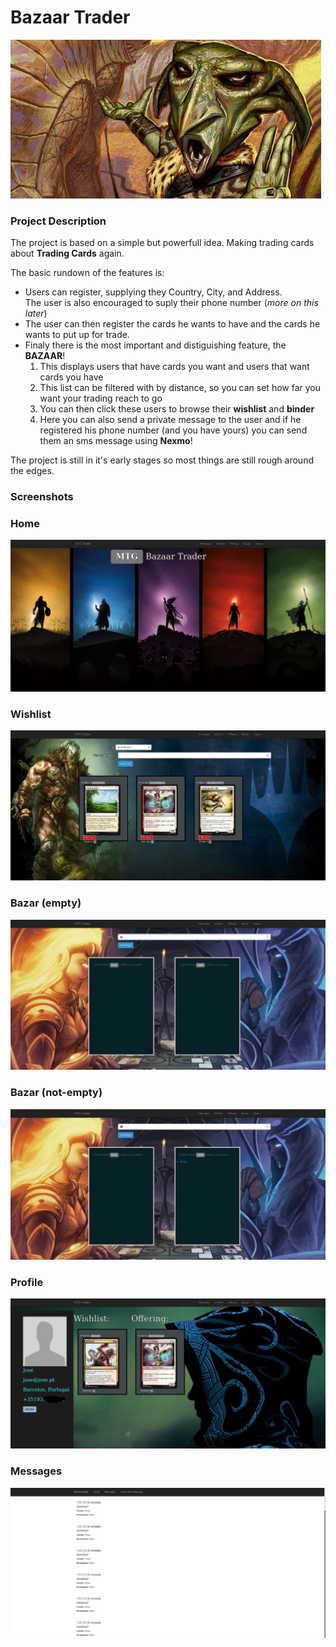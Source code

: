 # Bazaar Trader

![header](pitch/bazaar-trader-art_cropped.jpg)

### Project Description

The project is based on a simple but powerfull idea. Making trading cards about **Trading Cards** again.

The basic rundown of the features is:
 * Users can register, supplying they Country, City, and Address.  
   The user is also encouraged to suply their phone number (*more on this later*)
 * The user can then register the cards he wants to have and the cards he wants to put up for trade.
 * Finaly there is the most important and distiguishing feature, the **BAZAAR**!  
   1. This displays users that have cards you want and users that want cards you have
   2. This list can be filtered with by distance, so you can set how far you want your trading reach to go
   3. You can then click these users to browse their __wishlist__ and __binder__
   4. Here you can also send a private message to the user and if he registered his phone number (and you have yours) you can send them an sms message using **Nexmo**!

The project is still in it's early stages so most things are still rough around the edges.

### Screenshots

### Home
![home](pitch/home.png)

### Wishlist
![wishlist](pitch/wishlist.png)

### Bazar (empty)
![bazaar empty](pitch/bazaar_nothing.png)

### Bazar (not-empty)
![bazaar not empty](pitch/bazaar_got.png)

### Profile
![profile](pitch/profile.png)

### Messages
![messages](pitch/menssages.png)
